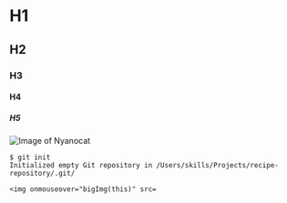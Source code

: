 # H1
## H2
### H3
#### H4
##### H5

![Image of Nyanocat](https://octodex.github.com/images/nyantocat.gif) 

```
$ git init
Initialized empty Git repository in /Users/skills/Projects/recipe-repository/.git/
```
```
<img onmouseover="bigImg(this)" src=

